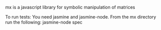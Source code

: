 mx is a javascript library for symbolic manipulation of matrices


To run tests:
You need jasmine and jasmine-node. From the mx directory run the following:
jasmine-node spec
